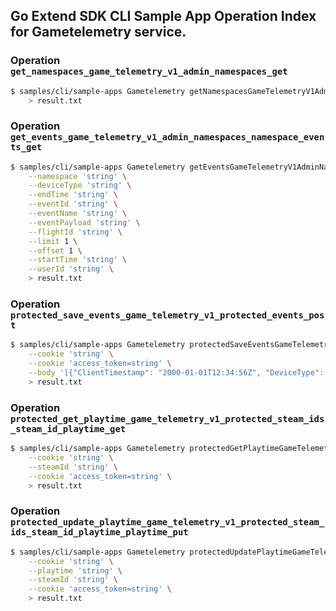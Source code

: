 ## Go Extend SDK CLI Sample App Operation Index for Gametelemetry service.

### Operation `get_namespaces_game_telemetry_v1_admin_namespaces_get`
```sh
$ samples/cli/sample-apps Gametelemetry getNamespacesGameTelemetryV1AdminNamespacesGet \
    > result.txt
```

### Operation `get_events_game_telemetry_v1_admin_namespaces_namespace_events_get`
```sh
$ samples/cli/sample-apps Gametelemetry getEventsGameTelemetryV1AdminNamespacesNamespaceEventsGet \
    --namespace 'string' \
    --deviceType 'string' \
    --endTime 'string' \
    --eventId 'string' \
    --eventName 'string' \
    --eventPayload 'string' \
    --flightId 'string' \
    --limit 1 \
    --offset 1 \
    --startTime 'string' \
    --userId 'string' \
    > result.txt
```

### Operation `protected_save_events_game_telemetry_v1_protected_events_post`
```sh
$ samples/cli/sample-apps Gametelemetry protectedSaveEventsGameTelemetryV1ProtectedEventsPost \
    --cookie 'string' \
    --cookie 'access_token=string' \
    --body '[{"ClientTimestamp": "2000-01-01T12:34:56Z", "DeviceType": "string", "EventId": "string", "EventName": "string", "EventNamespace": "string", "EventTimestamp": "2000-01-01T12:34:56Z", "Payload": {"string": {}}}]' \
    > result.txt
```

### Operation `protected_get_playtime_game_telemetry_v1_protected_steam_ids_steam_id_playtime_get`
```sh
$ samples/cli/sample-apps Gametelemetry protectedGetPlaytimeGameTelemetryV1ProtectedSteamIdsSteamIdPlaytimeGet \
    --cookie 'string' \
    --steamId 'string' \
    --cookie 'access_token=string' \
    > result.txt
```

### Operation `protected_update_playtime_game_telemetry_v1_protected_steam_ids_steam_id_playtime_playtime_put`
```sh
$ samples/cli/sample-apps Gametelemetry protectedUpdatePlaytimeGameTelemetryV1ProtectedSteamIdsSteamIdPlaytimePlaytimePut \
    --cookie 'string' \
    --playtime 'string' \
    --steamId 'string' \
    --cookie 'access_token=string' \
    > result.txt
```


